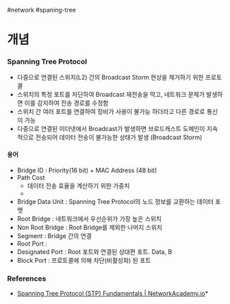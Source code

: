 #network #spaning-tree

# 개념

### Spanning Tree Protocol

* 다중으로 연결된 스위치(L2) 간의 Broadcast Storm 현상을 제거하기 위한 프로토콜
* 스위치의 특정 포트를 차단하여 Broadcast 재전송을 막고, 네트워크 문제가 발생하면 이를 감지하여 전송 경로를 수정함
* 스위치 간 여러 포트를 연결하여 장비가 사용이 불가능 하더라고 다른 경로로 통신이 가능
* 다중으로 연결된 이더넷에서 Broadcast가 발생하면 브로드캐스트 도메인이 지속적으로 전송되어 데이터 전송이 불가능한 상태가 발생 (Broadcast Storm)
#### 용어

* Bridge ID : Priority(16 bit) + MAC Address (48 bit)
* Path Cost
	* 데이터 전송 효율을 계산하기 위한 가중치
	* 
* Bridge Data Unit : Spanning Tree Protocol의 노드 정보를 교환하는 데이터 포멧
* Root Bridge : 네트워크에서 우선순위가 가장 높은 스위치
* Non Root Bridge : Root Bridge를 제외한 나머지 스위치
* Segment : Bridge 간의 연결
* Root Port : 
* Designated Port : Root 포트와 연결된 상대편 포트. Data, B
* Block Port : 프로토콜에 의해 차단(비활성화) 된 포트
### References
* [Spanning Tree Protocol (STP) Fundamentals | NetworkAcademy.io](https://www.networkacademy.io/ccna/spanning-tree)*